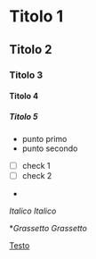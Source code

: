 # Titolo 1
## Titolo 2
### Titolo 3
#### Titolo 4
##### Titolo 5

- punto primo
- punto secondo

- [ ] check 1
- [ ] check 2
- 
*Italico*
_Italico_

**Grassetto*
_Grassetto_

[Testo](https://) 
